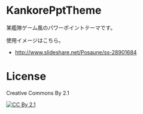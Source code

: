 KankorePptTheme
===============

某艦隊ゲーム風のパワーポイントテーマです。

使用イメージはこちら。

- http://www.slideshare.net/Posaune/ss-28901684

License
=======

Creative Commons By 2.1

<a href="http://creativecommons.org/licenses/by/2.1/jp/">
    <img src="http://creativecommons.jp/wp/wp-content/uploads/2009/10/by.png" alt="CC By 2.1">
</a>
